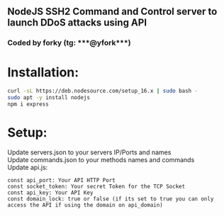 <h2>NodeJS SSH2 Command and Control server to launch DDoS attacks using API</h2>

<h3>Coded by forky (tg: ***@yfork***)</h3>


<h1>Installation:</h1>

```sh
curl -sL https://deb.nodesource.com/setup_16.x | sudo bash -
sudo apt -y install nodejs
npm i express
```

<h1>Setup:</h1>

Update servers.json to your servers IP/Ports and names<br>
Update commands.json to your methods names and commands<br>
Update api.js:<br>

```
const api_port: Your API HTTP Port
const socket_token: Your secret Token for the TCP Socket
const api_key: Your API Key
const domain_lock: true or false (if its set to true you can only access the API if using the domain on api_domain)
```
